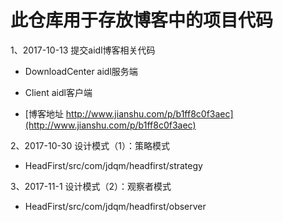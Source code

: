 # 此仓库用于存放博客中的项目代码

1、2017-10-13 提交aidl博客相关代码

- DownloadCenter aidl服务端
- Client aidl客户端

- [博客地址 http://www.jianshu.com/p/b1ff8c0f3aec](http://www.jianshu.com/p/b1ff8c0f3aec)


2、2017-10-30 设计模式（1）：策略模式

- HeadFirst/src/com/jdqm/headfirst/strategy


3、2017-11-1 设计模式（2）：观察者模式

- HeadFirst/src/com/jdqm/headfirst/observer
